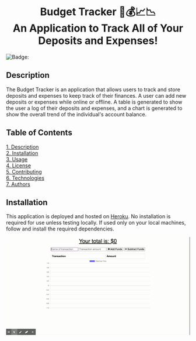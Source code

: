 <h1 align="center">
Budget Tracker 💸💰📈📉 <br> An Application to Track All of Your Deposits and Expenses!
</h1>

![Badge:](https://img.shields.io/badge/LICENSE-MIT-brightgreen.svg)

## Description

The Budget Tracker is an application that allows users to track and store deposits and expenses to keep track of their finances. A user can add new deposits or expenses while online or offline. A table is generated to show the user a log of their deposits and expenses, and a chart is generated to show the overall trend of the individual's account balance.

## Table of Contents

[1. Description](#Description)<br>
[2. Installation](#Installation)<br>
[3. Usage](#Usage)<br>
[4. License](#License)<br>
[5. Contributing](#Contributing)<br>
[6. Technologies](#Technologies)<br>
[7. Authors](#Authors)<br>

## Installation

This application is deployed and hosted on [Heroku](https://frozen-headland-68006.herokuapp.com/). No installation is required for use unless testing locally. If used only on your local machines, follow and install the required dependencies.

![Demo of Application](public/assets/budget-tracker.gif)
